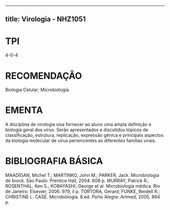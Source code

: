 
---
title: Virologia - NHZ1051 
---

# TPI

4-0-4

# RECOMENDAÇÃO

Biologia Celular; Microbiologia

# EMENTA

A disciplina de virologia visa fornecer ao aluno uma ampla definição e biologia geral dos vírus. Serão apresentados e discutidos tópicos de classificação, estrutura, replicação, expressão gênica e principais aspectos da biologia molecular de vírus pertencentes as diferentes famílias virais.

# BIBLIOGRAFIA BÁSICA

MAADIGAN, Michel T.; MARTINKO, John M.; PARKER, Jack. Microbiologia de brock. São Paulo: Prentice Hall, 2004. 608 p.
MURRAY, Patrick R.; ROSENTHAL, Ken S.; KOBAYASHI, George et al. Microbiologia médica. Rio de Janeiro: Elsevier, 2006. 979, il p.
TORTORA, Gerard; FUNKE, Berdell R.; CHRISTINE L. CASE. Microbiologia. 8.ed. Porto Alegre: Artmed, 2005. 894 p.
        